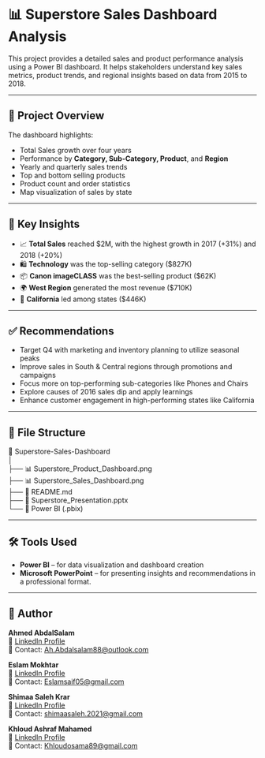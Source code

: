 # 📊 Superstore Sales Dashboard Analysis

This project provides a detailed sales and product performance analysis using a Power BI dashboard. It helps stakeholders understand key sales metrics, product trends, and regional insights based on data from 2015 to 2018.

---

## 🚀 Project Overview

The dashboard highlights:
- Total Sales growth over four years
- Performance by **Category, Sub-Category, Product**, and **Region**
- Yearly and quarterly sales trends
- Top and bottom selling products
- Product count and order statistics
- Map visualization of sales by state

---

## 🧠 Key Insights

- 📈 **Total Sales** reached $2M, with the highest growth in 2017 (+31%) and 2018 (+20%)
- 🛍️ **Technology** was the top-selling category ($827K)
- 📦 **Canon imageCLASS** was the best-selling product ($62K)
- 🌍 **West Region** generated the most revenue ($710K)
- 📍 **California** led among states ($446K)

---

## ✅ Recommendations

- Target Q4 with marketing and inventory planning to utilize seasonal peaks  
- Improve sales in South & Central regions through promotions and campaigns  
- Focus more on top-performing sub-categories like Phones and Chairs  
- Explore causes of 2016 sales dip and apply learnings  
- Enhance customer engagement in high-performing states like California  

---

## 📂 File Structure

📁 Superstore-Sales-Dashboard  
│  
├── 📊 Superstore_Product_Dashboard.png  
├── 📊 Superstore_Sales_Dashboard.png  
├── 📄 README.md  
├── 📄 Superstore_Presentation.pptx  
└── 📁 Power BI (.pbix)

---

## 🛠️ Tools Used

- **Power BI** – for data visualization and dashboard creation
- **Microsoft PowerPoint** – for presenting insights and recommendations in a professional format.

---

## 👤 Author

**Ahmed AbdalSalam**  
🔗 [LinkedIn Profile](www.linkedin.com/in/ahmed-abdalsalam)  
📧 Contact: Ah.Abdalsalam88@outlook.com

**Eslam Mokhtar**  
🔗 [LinkedIn Profile](https://www.linkedin.com/in/eslam-saif-a28785162)  
📧 Contact: Eslamsaif05@gmail.com

**Shimaa Saleh Krar**  
🔗 [LinkedIn Profile](https://www.linkedin.com/in/shimaa-saleh-626724288)  
📧 Contact: shimaasaleh.2021@gmail.com

**Khloud Ashraf Mahamed**  
🔗 [LinkedIn Profile](https://www.linkedin.com/in/khloud-osama-39a688280)  
📧 Contact: Khloudosama89@gmail.com


